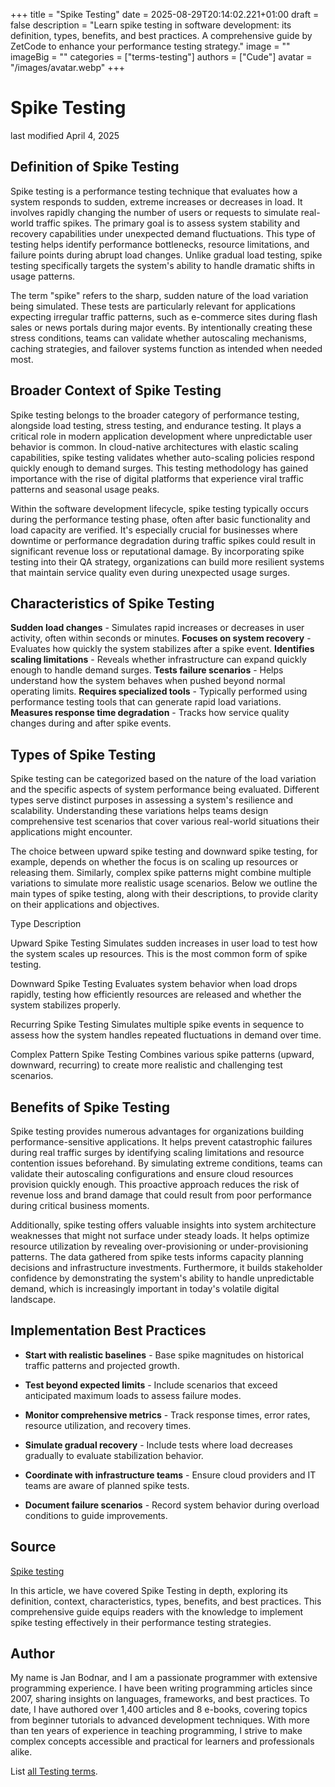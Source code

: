 +++
title = "Spike Testing"
date = 2025-08-29T20:14:02.221+01:00
draft = false
description = "Learn spike testing in software development: its definition, types, benefits, and best practices. A comprehensive guide by ZetCode to enhance your performance testing strategy."
image = ""
imageBig = ""
categories = ["terms-testing"]
authors = ["Cude"]
avatar = "/images/avatar.webp"
+++

# Spike Testing

last modified April 4, 2025

## Definition of Spike Testing

Spike testing is a performance testing technique that evaluates how a system
responds to sudden, extreme increases or decreases in load. It involves rapidly
changing the number of users or requests to simulate real-world traffic spikes.
The primary goal is to assess system stability and recovery capabilities under
unexpected demand fluctuations. This type of testing helps identify performance
bottlenecks, resource limitations, and failure points during abrupt load
changes. Unlike gradual load testing, spike testing specifically targets the
system's ability to handle dramatic shifts in usage patterns.

The term "spike" refers to the sharp, sudden nature of the load variation being
simulated. These tests are particularly relevant for applications expecting
irregular traffic patterns, such as e-commerce sites during flash sales or news
portals during major events. By intentionally creating these stress conditions,
teams can validate whether autoscaling mechanisms, caching strategies, and
failover systems function as intended when needed most.

## Broader Context of Spike Testing

Spike testing belongs to the broader category of performance testing, alongside
load testing, stress testing, and endurance testing. It plays a critical role in
modern application development where unpredictable user behavior is common. In
cloud-native architectures with elastic scaling capabilities, spike testing
validates whether auto-scaling policies respond quickly enough to demand surges.
This testing methodology has gained importance with the rise of digital
platforms that experience viral traffic patterns and seasonal usage peaks.

Within the software development lifecycle, spike testing typically occurs during
the performance testing phase, often after basic functionality and load capacity
are verified. It's especially crucial for businesses where downtime or
performance degradation during traffic spikes could result in significant
revenue loss or reputational damage. By incorporating spike testing into their
QA strategy, organizations can build more resilient systems that maintain
service quality even during unexpected usage surges.

## Characteristics of Spike Testing

**Sudden load changes** - Simulates rapid increases or decreases
in user activity, often within seconds or minutes.
**Focuses on system recovery** - Evaluates how quickly the
system stabilizes after a spike event.
**Identifies scaling limitations** - Reveals whether
infrastructure can expand quickly enough to handle demand surges.
**Tests failure scenarios** - Helps understand how the system
behaves when pushed beyond normal operating limits.
**Requires specialized tools** - Typically performed using
performance testing tools that can generate rapid load variations.
**Measures response time degradation** - Tracks how service
quality changes during and after spike events.

## Types of Spike Testing

Spike testing can be categorized based on the nature of the load variation and
the specific aspects of system performance being evaluated. Different types
serve distinct purposes in assessing a system's resilience and scalability.
Understanding these variations helps teams design comprehensive test scenarios
that cover various real-world situations their applications might encounter.

The choice between upward spike testing and downward spike testing, for example,
depends on whether the focus is on scaling up resources or releasing them.
Similarly, complex spike patterns might combine multiple variations to simulate
more realistic usage scenarios. Below we outline the main types of spike
testing, along with their descriptions, to provide clarity on their
applications and objectives.

Type
Description

Upward Spike Testing
Simulates sudden increases in user load to test how the system scales up
resources. This is the most common form of spike testing.

Downward Spike Testing
Evaluates system behavior when load drops rapidly, testing how efficiently
resources are released and whether the system stabilizes properly.

Recurring Spike Testing
Simulates multiple spike events in sequence to assess how the system handles
repeated fluctuations in demand over time.

Complex Pattern Spike Testing
Combines various spike patterns (upward, downward, recurring) to create more
realistic and challenging test scenarios.

## Benefits of Spike Testing

Spike testing provides numerous advantages for organizations building
performance-sensitive applications. It helps prevent catastrophic failures
during real traffic surges by identifying scaling limitations and resource
contention issues beforehand. By simulating extreme conditions, teams can
validate their autoscaling configurations and ensure cloud resources provision
quickly enough. This proactive approach reduces the risk of revenue loss and
brand damage that could result from poor performance during critical business
moments.

Additionally, spike testing offers valuable insights into system architecture
weaknesses that might not surface under steady loads. It helps optimize
resource utilization by revealing over-provisioning or under-provisioning
patterns. The data gathered from spike tests informs capacity planning
decisions and infrastructure investments. Furthermore, it builds stakeholder
confidence by demonstrating the system's ability to handle unpredictable
demand, which is increasingly important in today's volatile digital landscape.

## Implementation Best Practices

- **Start with realistic baselines** - Base spike magnitudes on historical traffic patterns and projected growth.

- **Test beyond expected limits** - Include scenarios that exceed anticipated maximum loads to assess failure modes.

- **Monitor comprehensive metrics** - Track response times, error rates, resource utilization, and recovery times.

- **Simulate gradual recovery** - Include tests where load decreases gradually to evaluate stabilization behavior.

- **Coordinate with infrastructure teams** - Ensure cloud providers and IT teams are aware of planned spike tests.

- **Document failure scenarios** - Record system behavior during overload conditions to guide improvements.

## Source

[Spike testing](https://en.wikipedia.org/wiki/Spike_testing)

In this article, we have covered Spike Testing in depth, exploring its
definition, context, characteristics, types, benefits, and best practices. This
comprehensive guide equips readers with the knowledge to implement spike testing
effectively in their performance testing strategies.

## Author

My name is Jan Bodnar, and I am a passionate programmer with extensive
programming experience. I have been writing programming articles since 2007,
sharing insights on languages, frameworks, and best practices. To date, I have
authored over 1,400 articles and 8 e-books, covering topics from beginner
tutorials to advanced development techniques. With more than ten years of
experience in teaching programming, I strive to make complex concepts accessible
and practical for learners and professionals alike.

List [all Testing terms](/all/#terms-test).